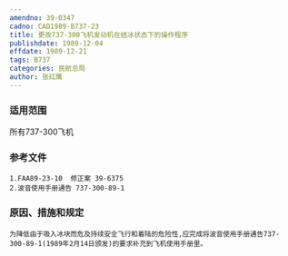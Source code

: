 ```yaml
---
amendno: 39-0347
cadno: CAD1989-B737-23
title: 更改737-300飞机发动机在结冰状态下的操作程序
publishdate: 1989-12-04
effdate: 1989-12-21
tags: B737
categories: 民航总局
author: 张红鹰
---
```


### 适用范围 
所有737-300飞机

<!--more-->
### 参考文件
    1.FAA89-23-10  修正案 39-6375 
    2.波音使用手册通告 737-300-89-1

### 原因、措施和规定 
    为降低由于吸入冰块而危及持续安全飞行和着陆的危险性,应完成将波音使用手册通告737-300-89-1(1989年2月14日颁发)的要求补充到飞机使用手册里。
